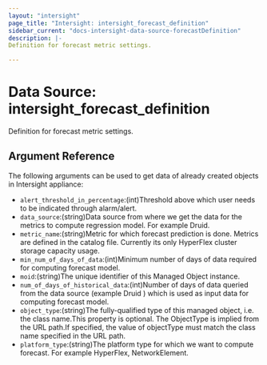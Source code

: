 ```yaml
---
layout: "intersight"
page_title: "Intersight: intersight_forecast_definition"
sidebar_current: "docs-intersight-data-source-forecastDefinition"
description: |-
Definition for forecast metric settings.

---
```


# Data Source: intersight_forecast_definition
Definition for forecast metric settings.

## Argument Reference
The following arguments can be used to get data of already created objects in Intersight appliance:
* `alert_threshold_in_percentage`:(int)Threshold above which user needs to be indicated through alarm/alert.
* `data_source`:(string)Data source from where we get the data for the metrics to compute regression model. For example Druid.
* `metric_name`:(string)Metric for which forecast prediction is done. Metrics are defined in the catalog file. Currently its only HyperFlex cluster storage capacity usage.
* `min_num_of_days_of_data`:(int)Minimum number of days of data required for computing forecast model.
* `moid`:(string)The unique identifier of this Managed Object instance.
* `num_of_days_of_historical_data`:(int)Number of days of data queried from the data source (example Druid ) which is used as input data for computing forecast model.
* `object_type`:(string)The fully-qualified type of this managed object, i.e. the class name.This property is optional. The ObjectType is implied from the URL path.If specified, the value of objectType must match the class name specified in the URL path.
* `platform_type`:(string)The platform type for which we want to compute forecast. For example HyperFlex, NetworkElement.
